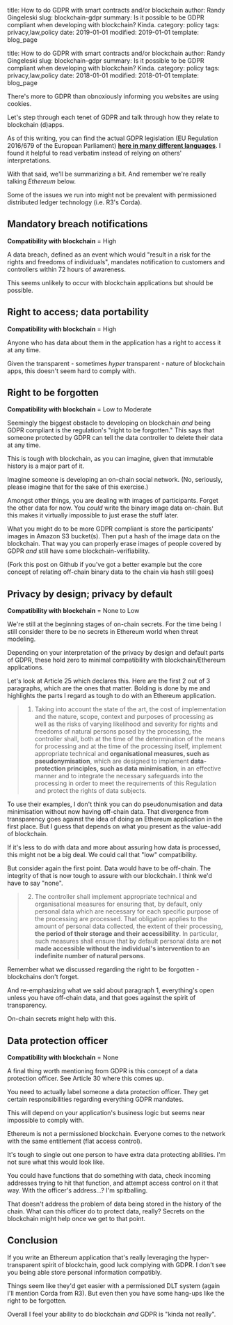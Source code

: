 title: How to do GDPR with smart contracts and/or blockchain
author: Randy Gingeleski
slug: blockchain-gdpr
summary: Is it possible to be GDPR compliant when developing with blockchain? Kinda.
category: policy
tags: privacy,law,policy
date: 2019-01-01
modified: 2019-01-01
template: blog_page


title: How to do GDPR with smart contracts and/or blockchain
author: Randy Gingeleski
slug: blockchain-gdpr
summary: Is it possible to be GDPR compliant when developing with blockchain? Kinda.
category: policy
tags: privacy,law,policy
date: 2018-01-01
modified: 2018-01-01
template: blog_page


There's more to GDPR than obnoxiously informing you websites are using cookies.

Let's step through each tenet of GDPR and talk through how they relate to blockchain (d)apps.

As of this writing, you can find the actual GDPR legislation (EU Regulation 2016/679 of the European Parliament) [**here in many different languages**](https://eur-lex.europa.eu/legal-content/EN/TXT/?qid=1532348683434&uri=CELEX:02016R0679-20160504). I found it helpful to read verbatim instead of relying on others' interpretations.

With that said, we'll be summarizing a bit. And remember we're really talking *Ethereum* below.

Some of the issues we run into might not be prevalent with permissioned distributed ledger technology (i.e. R3's Corda).

## Mandatory breach notifications

**Compatibility with blockchain** = High

A data breach, defined as an event which would "result in a risk for the rights and freedoms of individuals", mandates notification to customers and controllers within 72 hours of awareness.

This seems unlikely to occur with blockchain applications but should be possible.

## Right to access; data portability

**Compatibility with blockchain** = High

Anyone who has data about them in the application has a right to access it at any time.

Given the transparent - sometimes *hyper* transparent - nature of blockchain apps, this doesn't seem hard to comply with.

## Right to be forgotten

**Compatibility with blockchain** = Low to Moderate

Seemingly the biggest obstacle to developing on blockchain *and* being GDPR compliant is the regulation's "right to be forgotten." This says that someone protected by GDPR can tell the data controller to delete their data at any time.

This is tough with blockchain, as you can imagine, given that immutable history is a major part of it.

Imagine someone is developing an on-chain social network. (No, seriously, please imagine that for the sake of this exercise.)

Amongst other things, you are dealing with images of participants. Forget the other data for now. You *could* write the binary image data on-chain. But this makes it virtually impossible to just erase the stuff later.

What you might do to be more GDPR compliant is store the participants' images in Amazon S3 bucket(s). Then put a hash of the image data on the blockchain. That way you can properly erase images of people covered by GDPR *and* still have some blockchain-verifiability.

(Fork this post on Github if you've got a better example but the core concept of relating off-chain binary data to the chain via hash still goes)

## Privacy by design; privacy by default

**Compatibility with blockchain** = None to Low

We're still at the beginning stages of on-chain secrets. For the time being I still consider there to be no secrets in Ethereum world when threat modeling.

Depending on your interpretation of the privacy by design and default parts of GDPR, these hold zero to minimal compatibility with blockchain/Ethereum applications.

Let's look at Article 25 which declares this. Here are the first 2 out of 3 paragraphs, which are the ones that matter. Bolding is done by me and highlights the parts I regard as tough to do with an Ethereum application.

> 1.  Taking into account the state of the art, the cost of implementation and the nature, scope, context and purposes of processing as well as the risks of varying likelihood and severity for rights and freedoms of natural persons posed by the processing, the controller shall, both at the time of the determination of the means for processing and at the time of the processing itself, implement appropriate technical and **organisational measures, such as pseudonymisation**, which are designed to implement **data-protection principles, such as data minimisation**, in an effective manner and to integrate the necessary safeguards into the processing in order to meet the requirements of this Regulation and protect the rights of data subjects.

To use their examples, I don't think you can do pseudonumisation and data minimisation without now having off-chain data. That divergence from transparency goes against the idea of doing an Ethereum application in the first place. But I guess that depends on what you present as the value-add of blockchain.

If it's less to do with data and more about assuring how data is processed, this might not be a big deal. We could call that "low" compatibility.

But consider again the first point. Data would have to be off-chain. The integrity of that is now tough to assure with our blockchain. I think we'd have to say "none".

> 2.  The controller shall implement appropriate technical and organisational measures for ensuring that, by default, only personal data which are necessary for each specific purpose of the processing are processed. That obligation applies to the amount of personal data collected, the extent of their processing, **the period of their storage and their accessibility**. In particular, such measures shall ensure that by default personal data are **not made accessible without the individual's intervention to an indefinite number of natural persons**.

Remember what we discussed regarding the right to be forgotten - blockchains don't forget.

And re-emphasizing what we said about paragraph 1, everything's open unless you have off-chain data, and that goes against the spirit of transparency.

On-chain secrets might help with this.

## Data protection officer

**Compatibility with blockchain** = None

A final thing worth mentioning from GDPR is this concept of a data protection officer. See Article 30 where this comes up.

You need to actually label someone a data protection officer. They get certain responsibilities regarding everything GDPR mandates.

This will depend on your application's business logic but seems near impossible to comply with.

Ethereum is not a permissioned blockchain. Everyone comes to the network with the same entitlement (flat access control).

It's tough to single out one person to have extra data protecting abilities. I'm not sure what this would look like.

You could have functions that do something with data, check incoming addresses trying to hit that function, and attempt access control on it that way. With the officer's address...? I'm spitballing.

That doesn't address the problem of data being stored in the history of the chain. What can this officer do to protect data, really? Secrets on the blockchain might help once we get to that point.

## Conclusion

If you write an Ethereum application that's really leveraging the hyper-transparent spirit of blockchain, good luck complying with GDPR. I don't see you being able store personal information compatibly.

Things seem like they'd get easier with a permissioned DLT system (again I'll mention Corda from R3). But even then you have some hang-ups like the right to be forgotten.

Overall I feel your ability to do blockchain *and* GDPR is "kinda not really".
